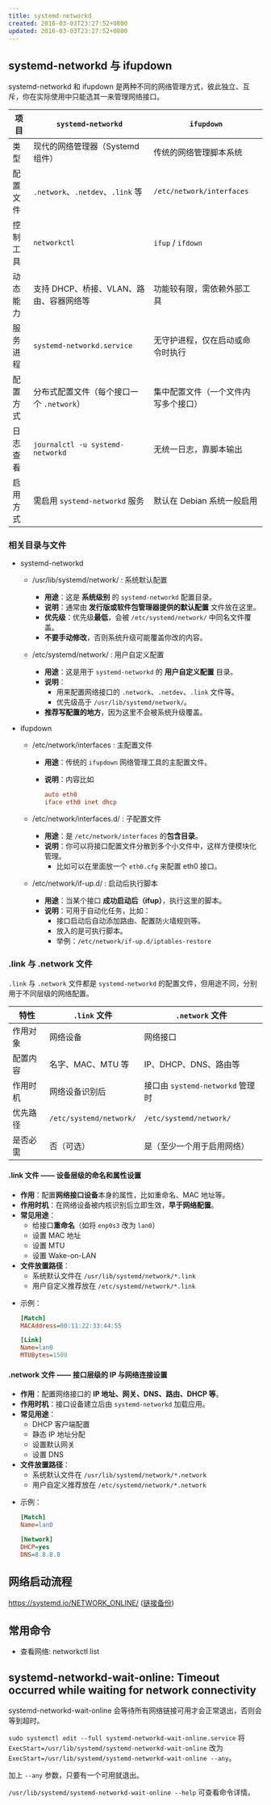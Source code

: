 ```yaml
---
title: systemd-networkd
created: 2016-03-03T23:27:52+0800
updated: 2016-03-03T23:27:52+0800
---
```


## systemd-networkd 与 ifupdown

systemd-networkd 和 ifupdown 是两种不同的网络管理方式，彼此独立、互斥，你在实际使用中只能选其一来管理网络接口。


| 项目   | `systemd-networkd`               | `ifupdown`                |
| ---- | -------------------------------- | ------------------------- |
| 类型   | 现代的网络管理器（Systemd组件）              | 传统的网络管理脚本系统               |
| 配置文件 | `.network`、`.netdev`、`.link` 等   | `/etc/network/interfaces` |
| 控制工具 | `networkctl`                     | `ifup` / `ifdown`         |
| 动态能力 | 支持 DHCP、桥接、VLAN、路由、容器网络等         | 功能较有限，需依赖外部工具             |
| 服务进程 | `systemd-networkd.service`       | 无守护进程，仅在启动或命令时执行          |
| 配置方式 | 分布式配置文件（每个接口一个 `.network`）       | 集中配置文件（一个文件内写多个接口）        |
| 日志查看 | `journalctl -u systemd-networkd` | 无统一日志，靠脚本输出               |
| 启用方式 | 需启用 `systemd-networkd` 服务        | 默认在 Debian 系统一般启用         |


### 相关目录与文件

- systemd-networkd
  - /usr/lib/systemd/network/   : 系统默认配置

    * **用途**：这是 **系统级别** 的 `systemd-networkd` 配置目录。
    * **说明**：通常由 **发行版或软件包管理器提供的默认配置** 文件放在这里。
    * **优先级**：优先级**最低**，会被 `/etc/systemd/network/` 中同名文件覆盖。
    * **不要手动修改**，否则系统升级可能覆盖你改的内容。

  - /etc/systemd/network/       : 用户自定义配置

    * **用途**：这是用于 `systemd-networkd` 的 **用户自定义配置** 目录。
    * **说明**：
      * 用来配置网络接口的 `.network`、`.netdev`、`.link` 文件等。
      * 优先级高于 `/usr/lib/systemd/network/`。
    * **推荐写配置的地方**，因为这里不会被系统升级覆盖。

- ifupdown
  - /etc/network/interfaces     : 主配置文件

    * **用途**：传统的 `ifupdown` 网络管理工具的主配置文件。
    * **说明**：内容比如

        ```ini
        auto eth0
        iface eth0 inet dhcp
        ```

  - /etc/network/interfaces.d/  : 子配置文件

    * **用途**：是 `/etc/network/interfaces` 的**包含目录**。
    * **说明**：你可以将接口配置文件分散到多个小文件中，这样方便模块化管理。
      * 比如可以在里面放一个 `eth0.cfg` 来配置 eth0 接口。

  - /etc/network/if-up.d/       : 启动后执行脚本

    * **用途**：当某个接口 **成功启动后（ifup）**，执行这里的脚本。
    * **说明**：可用于自动化任务，比如：
      * 接口启动后自动添加路由、配置防火墙规则等。
      * 放入的是可执行脚本。
      * 举例：`/etc/network/if-up.d/iptables-restore`

### .link 与 .network 文件

`.link` 与 `.network` 文件都是 `systemd-networkd` 的配置文件，但用途不同，分别用于不同层级的网络配置。


| 特性   | `.link` 文件              | `.network` 文件              |
| ---- | ----------------------- | -------------------------- |
| 作用对象 | 网络设备                    | 网络接口                       |
| 配置内容 | 名字、MAC、MTU 等            | IP、DHCP、DNS、路由等            |
| 作用时机 | 网络设备识别后                 | 接口由 `systemd-networkd` 管理时 |
| 优先路径 | `/etc/systemd/network/` | `/etc/systemd/network/`    |
| 是否必需 | 否（可选）                   | 是（至少一个用于启用网络）              |


#### .link 文件 —— 设备层级的命名和属性设置

* **作用**：配置**网络接口设备**本身的属性，比如重命名、MAC 地址等。
* **作用时机**：在网络设备被内核识别后立即生效，**早于网络配置**。
* **常见用途**：
  * 给接口**重命名**（如将 `enp0s3` 改为 `lan0`）
  * 设置 MAC 地址
  * 设置 MTU
  * 设置 Wake-on-LAN
* **文件放置路径**：
  * 系统默认文件在 `/usr/lib/systemd/network/*.link`
  * 用户自定义推荐放在 `/etc/systemd/network/*.link`
- 示例：

  ```ini
  [Match]
  MACAddress=00:11:22:33:44:55

  [Link]
  Name=lan0
  MTUBytes=1500
  ```

#### .network 文件 —— 接口层级的 IP 与网络连接设置

* **作用**：配置网络接口的 **IP 地址、网关、DNS、路由、DHCP 等**。
* **作用时机**：接口设备建立后由 `systemd-networkd` 加载应用。
* **常见用途**：
  * DHCP 客户端配置
  * 静态 IP 地址分配
  * 设置默认网关
  * 设置 DNS
* **文件放置路径**：
  * 系统默认文件在 `/usr/lib/systemd/network/*.network`
  * 用户自定义推荐放在 `/etc/systemd/network/*.network`
- 示例：

  ```ini
  [Match]
  Name=lan0

  [Network]
  DHCP=yes
  DNS=8.8.8.8
  ```

## 网络启动流程

https://systemd.io/NETWORK_ONLINE/ ([链接备份](https://web.archive.org/web/20230425211003/https://systemd.io/NETWORK_ONLINE/))

## 常用命令

- 查看网络: networkctl list

## systemd-networkd-wait-online: Timeout occurred while waiting for network connectivity

systemd-networkd-wait-online 会等待所有网络链接可用才会正常退出，否则会等到超时。

`sudo systemctl edit --full systemd-networkd-wait-online.service` 将 `ExecStart=/usr/lib/systemd/systemd-networkd-wait-online` 改为 `ExecStart=/usr/lib/systemd/systemd-networkd-wait-online --any`。

加上 `--any` 参数，只要有一个可用就退出。

`/usr/lib/systemd/systemd-networkd-wait-online --help` 可查看命令详情。
